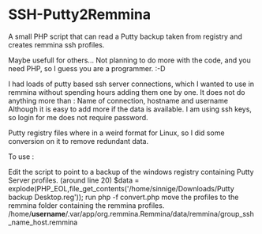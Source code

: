 # SSH-Putty2Remmina
A small PHP script that can read a Putty backup taken from registry and creates remmina ssh profiles.

Maybe usefull for others...  Not planning to do more with the code, and you need PHP, so I guess you are a programmer. :-D

I had loads of putty based ssh server connections, which I wanted to use in remmina without spending hours adding them one by one.
It does not do anything more than : Name of connection, hostname and username
Although it is easy to add more if the data is available. I am using ssh keys, so login for me does not require password.

Putty registry files where in a weird format for Linux, so I did some conversion on it to remove redundant data.

To use : 

Edit the script to point to a backup of the windows registry containing Putty Server profiles.  (around line 20)
$data = explode(PHP_EOL,file_get_contents('/home/sinnige/Downloads/Putty backup Desktop.reg'));
run php -f convert.php
move the profiles to the remmina folder containing the remmina profiles.
/home/**username**/.var/app/org.remmina.Remmina/data/remmina/group_ssh_name_host.remmina
